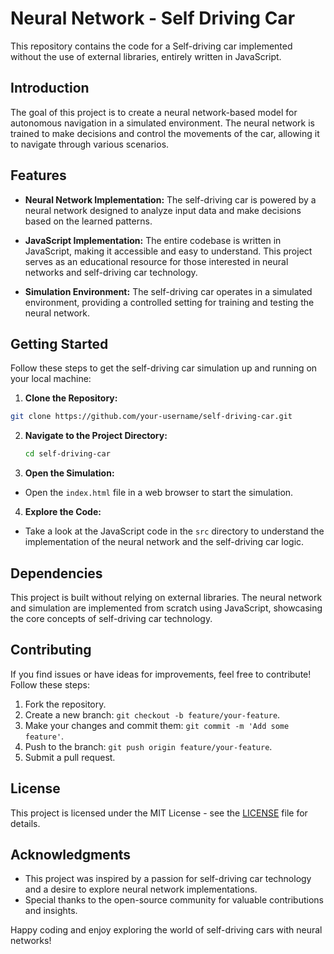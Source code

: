 # Neural Network - Self Driving Car 

This repository contains the code for a Self-driving car implemented without the use of external libraries, entirely written in JavaScript.

## Introduction

The goal of this project is to create a neural network-based model for autonomous navigation in a simulated environment. The neural network is trained to make decisions and control the movements of the car, allowing it to navigate through various scenarios.

## Features

- **Neural Network Implementation:** The self-driving car is powered by a neural network designed to analyze input data and make decisions based on the learned patterns.

- **JavaScript Implementation:** The entire codebase is written in JavaScript, making it accessible and easy to understand. This project serves as an educational resource for those interested in neural networks and self-driving car technology.

- **Simulation Environment:** The self-driving car operates in a simulated environment, providing a controlled setting for training and testing the neural network.

## Getting Started

Follow these steps to get the self-driving car simulation up and running on your local machine:

1. **Clone the Repository:**
```bash
git clone https://github.com/your-username/self-driving-car.git
```
2. **Navigate to the Project Directory:**
   ```bash
   cd self-driving-car
   ```

3. **Open the Simulation:**
- Open the `index.html` file in a web browser to start the simulation.

4. **Explore the Code:**
- Take a look at the JavaScript code in the `src` directory to understand the implementation of the neural network and the self-driving car logic.

## Dependencies

This project is built without relying on external libraries. The neural network and simulation are implemented from scratch using JavaScript, showcasing the core concepts of self-driving car technology.

## Contributing

If you find issues or have ideas for improvements, feel free to contribute! Follow these steps:

1. Fork the repository.
2. Create a new branch: `git checkout -b feature/your-feature`.
3. Make your changes and commit them: `git commit -m 'Add some feature'`.
4. Push to the branch: `git push origin feature/your-feature`.
5. Submit a pull request.

## License

This project is licensed under the MIT License - see the [LICENSE](LICENSE) file for details.

## Acknowledgments

- This project was inspired by a passion for self-driving car technology and a desire to explore neural network implementations.
- Special thanks to the open-source community for valuable contributions and insights.

Happy coding and enjoy exploring the world of self-driving cars with neural networks!

